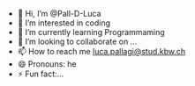 - 👋 Hi, I’m @Pall-D-Luca
- 👀 I’m interested in coding
- 🌱 I’m currently learning Programmaming
- 💞️ I’m looking to collaborate on ...
- 📫 How to reach me luca.pallagi@stud.kbw.ch
- 😄 Pronouns: he
- ⚡ Fun fact:...

<!---
Pall-D-Luca/Pall-D-Luca is a ✨ special ✨ repository because its `README.md` (this file) appears on your GitHub profile.
You can click the Preview link to take a look at your changes.
--->
